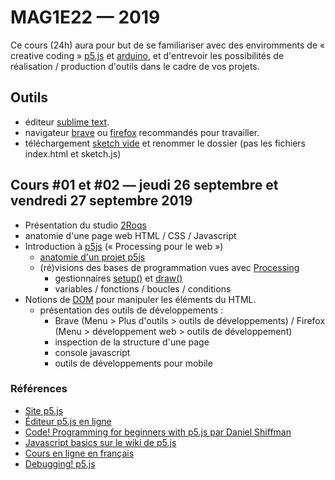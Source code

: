 MAG1E22 — 2019
===============================================

Ce cours (24h) aura pour but de se familiariser avec des enviromments de « creative coding » [p5.js](https://p5js.org/) et [arduino](https://www.arduino.cc/), et d'entrevoir les possibilités de réalisation / production d'outils dans le cadre de vos projets.

## Outils
* éditeur [sublime text](https://www.sublimetext.com/).
* navigateur [brave](https://brave.com/) ou [firefox](https://www.mozilla.org/fr/firefox/new/) recommandés pour travailler.
* téléchargement [sketch vide](s01_cours01/01-exemple-vide.zip) et renommer le dossier (pas les fichiers index.html et sketch.js)

## Cours #01 et #02 — jeudi 26 septembre et vendredi 27 septembre 2019 
* Présentation du studio [2Roqs](http://www.2roqs.fr) 
* anatomie d'une page web HTML / CSS / Javascript
* Introduction à [p5js](https://p5js.org/) (« Processing pour le web »)
  * [anatomie d'un projet p5js](https://p5js.org/get-started/)
  * (ré)visions des bases de programmation vues avec [Processing](https://processing.org/)
     * gestionnaires [setup()](https://p5js.org/reference/#/p5/setup) et [draw()](https://p5js.org/reference/#/p5/draw)
     * variables / fonctions / boucles / conditions
* Notions de [DOM](https://fr.wikipedia.org/wiki/Document_Object_Model) pour manipuler les éléments du HTML.
  * présentation des outils de développements :
    * Brave (Menu > Plus d'outils > outils de développements) / Firefox (Menu > développement web > outils de développement) 
    * inspection de la structure d'une page
    * console javascript
    * outils de développements pour mobile

### Références
* [Site p5.js](https://p5js.org/)
* [Éditeur p5.js en ligne](https://editor.p5js.org/)
* [Code! Programming for beginners with p5.js par Daniel Shiffman](https://www.youtube.com/watch?v=yPWkPOfnGsw)
* [Javascript basics sur le wiki de p5.js](https://github.com/processing/p5.js/wiki/JavaScript-basics)
* [Cours en ligne en français](http://www.lyceelecorbusier.eu/p5js/)
* [Debugging! p5.js](https://p5js.org/learn/debugging.html)
